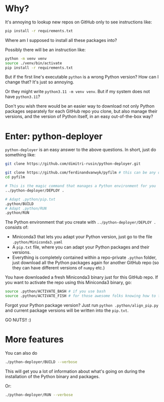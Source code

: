 

# Why?

It's annoying to lookup new repos on GitHub only to see instructions like:
```sh
pip install -r requirements.txt
```

Where am I supposed to install all these packages into?

Possibly there will be an instruction like:
```sh
python -m venv venv
source ./venv/bin/activate
pip install -r requirements.txt
```

But if the first line's executable `python` is a wrong Python version? How can I change that? It's just so annoying.

Or they might write `python3.11 -m venv venv`. But if my system does not have `python3.11`?

Don't you wish there would be an easier way to download not only Python packages separately for each GitHub repo you clone, but also manage their versions, and the version of Python itself, in an easy out-of-the-box way?

# Enter: python-deployer

`python-deployer` is an easy answer to the above questions. In short, just do something like:

```sh
git clone https://github.com/dimitri-rusin/python-deployer.git

git clone https://github.com/ferdinandvanwyk/pyfilm # this can be any other GitHub repo with an annoying `pip install -r requirements.txt` instruction
cd pyfilm

# This is the magic command that manages a Python environment for you
../python-deployer/DEPLOY .

# Adapt .python/pip.txt
.python/BUILD
# Adapt .python/RUN
.python/RUN
```

The Python environment that you create with `../python-deployer/DEPLOY .` consists of:
- Miniconda3 that lets you adapt your Python version, just go to the file `.python/Miniconda3.yaml`
- A `pip.txt` file, where you can adapt your Python packages and their versions.
- Everything is completely contained within a repo-private `.python` folder, just download all the Python packages again for another GitHub repo (so they can have different versions of `numpy` etc.)

You have downloaded a fresh Miniconda3 binary just for this GitHub repo. If you want to activate the repo using this Miniconda3 binary, go:
```sh
source .python/ACTIVATE_BASH # if you use bash
source .python/ACTIVATE_FISH # for those awesome folks knowing how to fish!
```

Forgot your Python package version? Just run `python .python/align_pip.py` and current package versions will be written into the `pip.txt`.

GO NUTS!! :)

# More features

You can also do
```sh
./python-deployer/BUILD --verbose
```
This will get you a lot of information about what's going on during the installation of the Python binary and packages.


Or:
```sh
./python-deployer/RUN --verbose
```
